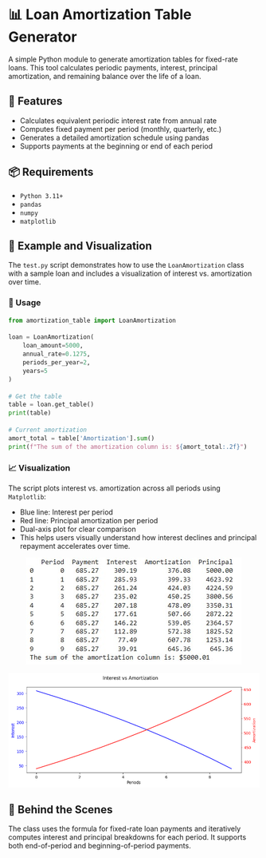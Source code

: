 # 📊 Loan Amortization Table Generator
A simple Python module to generate amortization tables for fixed-rate loans. This tool calculates periodic payments,
interest, principal amortization, and remaining balance over the life of a loan.

## 🔧 Features
- Calculates equivalent periodic interest rate from annual rate
- Computes fixed payment per period (monthly, quarterly, etc.)
- Generates a detailed amortization schedule using pandas
- Supports payments at the beginning or end of each period

## 📦 Requirements
- `Python 3.11+`
- `pandas`
- `numpy`
- `matplotlib`

## 🧪 Example and Visualization
The `test.py` script demonstrates how to use the `LoanAmortization` class with a sample loan and includes a visualization of interest vs. amortization over time.

### 🚀 Usage
```python
from amortization_table import LoanAmortization

loan = LoanAmortization(
    loan_amount=5000,
    annual_rate=0.1275,
    periods_per_year=2,
    years=5
)

# Get the table
table = loan.get_table()
print(table)

# Current amortization
amort_total = table['Amortization'].sum()
print(f"The sum of the amortization column is: ${amort_total:.2f}")
```

### 📈 Visualization
The script plots interest vs. amortization across all periods using `Matplotlib`:
- Blue line: Interest per period
- Red line: Principal amortization per period
- Dual-axis plot for clear comparison
- This helps users visually understand how interest declines and principal repayment accelerates over time.

<p align="center">
  <img src="assets/table.jpg" alt="Table">
</p>

<p align="center">
  <img src="assets/plot.png" alt="Plot">
</p>


## 🧠 Behind the Scenes
The class uses the formula for fixed-rate loan payments and iteratively computes interest and principal breakdowns for
each period. It supports both end-of-period and beginning-of-period payments.
